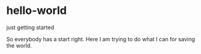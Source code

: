 # hello-world
just getting started

So everybody has a start right. Here I am trying to do what I can for saving the world.
